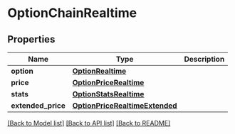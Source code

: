 # OptionChainRealtime

[//]: # (CLASS:IntrinioSDK::OptionChainRealtime)

[//]: # (KIND:object)

## Properties

[//]: # (START_DEFINITION)

Name | Type | Description
------------ | ------------- | -------------
**option** | [**OptionRealtime**](OptionRealtime.md) |  &nbsp;
**price** | [**OptionPriceRealtime**](OptionPriceRealtime.md) |  &nbsp;
**stats** | [**OptionStatsRealtime**](OptionStatsRealtime.md) |  &nbsp;
**extended_price** | [**OptionPriceRealtimeExtended**](OptionPriceRealtimeExtended.md) |  &nbsp;

[//]: # (END_DEFINITION)


[//]: # (CONTAINED_CLASS:IntrinioSDK::OptionRealtime)


[//]: # (CONTAINED_CLASS:IntrinioSDK::OptionPriceRealtime)


[//]: # (CONTAINED_CLASS:IntrinioSDK::OptionStatsRealtime)


[//]: # (CONTAINED_CLASS:IntrinioSDK::OptionPriceRealtimeExtended)


[[Back to Model list]](../README.md#documentation-for-models) [[Back to API list]](../README.md#documentation-for-api-endpoints) [[Back to README]](../README.md)



